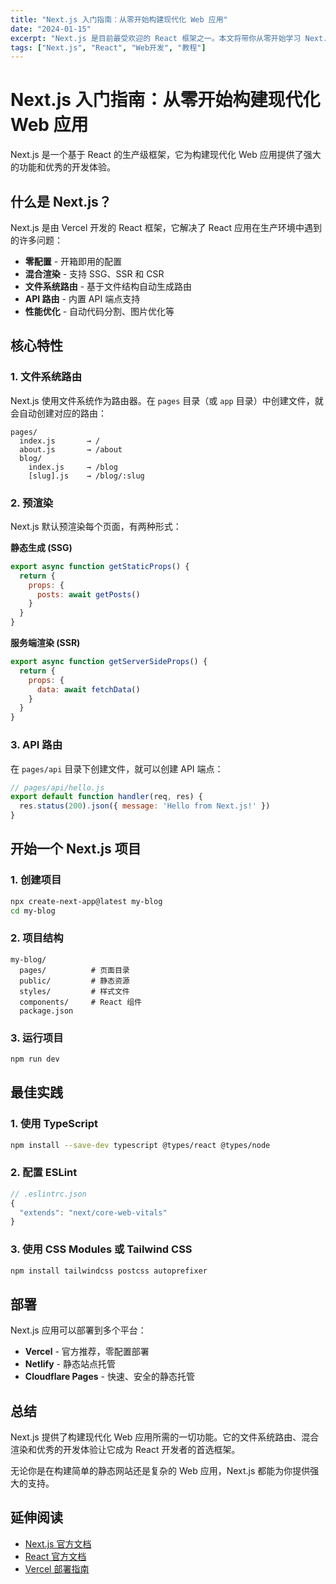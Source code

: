 ```yaml
---
title: "Next.js 入门指南：从零开始构建现代化 Web 应用"
date: "2024-01-15"
excerpt: "Next.js 是目前最受欢迎的 React 框架之一。本文将带你从零开始学习 Next.js 的核心概念和特性。"
tags: ["Next.js", "React", "Web开发", "教程"]
---
```


# Next.js 入门指南：从零开始构建现代化 Web 应用

Next.js 是一个基于 React 的生产级框架，它为构建现代化 Web 应用提供了强大的功能和优秀的开发体验。

## 什么是 Next.js？

Next.js 是由 Vercel 开发的 React 框架，它解决了 React 应用在生产环境中遇到的许多问题：

- **零配置** - 开箱即用的配置
- **混合渲染** - 支持 SSG、SSR 和 CSR
- **文件系统路由** - 基于文件结构自动生成路由
- **API 路由** - 内置 API 端点支持
- **性能优化** - 自动代码分割、图片优化等

## 核心特性

### 1. 文件系统路由

Next.js 使用文件系统作为路由器。在 `pages` 目录（或 `app` 目录）中创建文件，就会自动创建对应的路由：

```
pages/
  index.js       → /
  about.js       → /about
  blog/
    index.js     → /blog
    [slug].js    → /blog/:slug
```

### 2. 预渲染

Next.js 默认预渲染每个页面，有两种形式：

**静态生成 (SSG)**
```javascript
export async function getStaticProps() {
  return {
    props: {
      posts: await getPosts()
    }
  }
}
```

**服务端渲染 (SSR)**
```javascript
export async function getServerSideProps() {
  return {
    props: {
      data: await fetchData()
    }
  }
}
```

### 3. API 路由

在 `pages/api` 目录下创建文件，就可以创建 API 端点：

```javascript
// pages/api/hello.js
export default function handler(req, res) {
  res.status(200).json({ message: 'Hello from Next.js!' })
}
```

## 开始一个 Next.js 项目

### 1. 创建项目

```bash
npx create-next-app@latest my-blog
cd my-blog
```

### 2. 项目结构

```
my-blog/
  pages/          # 页面目录
  public/         # 静态资源
  styles/         # 样式文件
  components/     # React 组件
  package.json
```

### 3. 运行项目

```bash
npm run dev
```

## 最佳实践

### 1. 使用 TypeScript

```bash
npm install --save-dev typescript @types/react @types/node
```

### 2. 配置 ESLint

```javascript
// .eslintrc.json
{
  "extends": "next/core-web-vitals"
}
```

### 3. 使用 CSS Modules 或 Tailwind CSS

```bash
npm install tailwindcss postcss autoprefixer
```

## 部署

Next.js 应用可以部署到多个平台：

- **Vercel** - 官方推荐，零配置部署
- **Netlify** - 静态站点托管
- **Cloudflare Pages** - 快速、安全的静态托管

## 总结

Next.js 提供了构建现代化 Web 应用所需的一切功能。它的文件系统路由、混合渲染和优秀的开发体验让它成为 React 开发者的首选框架。

无论你是在构建简单的静态网站还是复杂的 Web 应用，Next.js 都能为你提供强大的支持。

## 延伸阅读

- [Next.js 官方文档](https://nextjs.org/docs)
- [React 官方文档](https://react.dev)
- [Vercel 部署指南](https://vercel.com/docs) 